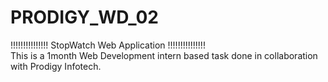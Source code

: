 # PRODIGY_WD_02
!!!!!!!!!!!!!!! StopWatch Web Application !!!!!!!!!!!!!!!  
This is a 1month Web Development intern based task done in collaboration with Prodigy Infotech.
